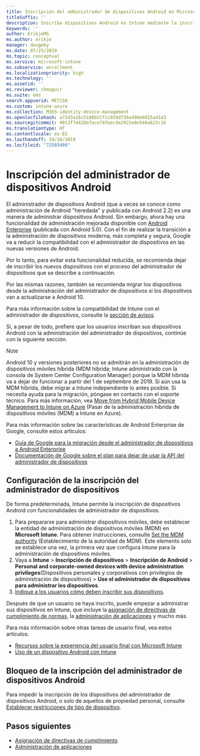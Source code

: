```yaml
---
title: Inscripción del administrador de dispositivos Android en Microsoft Intune
titleSuffix: ''
description: Inscriba dispositivos Android en Intune mediante la inscripción del administrador de dispositivos.
keywords: ''
author: ErikjeMS
ms.author: erikje
manager: dougeby
ms.date: 07/23/2019
ms.topic: conceptual
ms.service: microsoft-intune
ms.subservice: enrollment
ms.localizationpriority: high
ms.technology: ''
ms.assetid: ''
ms.reviewer: chmaguir
ms.suite: ems
search.appverid: MET150
ms.custom: intune-azure
ms.collection: M365-identity-device-management
ms.openlocfilehash: a72d3a16c5180b51fcc019d726a498e0d15ad1d3
ms.sourcegitcommit: 9013f7442bbface78feecde2922e8e546a622c16
ms.translationtype: HT
ms.contentlocale: es-ES
ms.lasthandoff: 10/16/2019
ms.locfileid: "72503409"
---
```

# <a name="android-device-administrator-enrollment"></a>Inscripción del administrador de dispositivos Android

El administrador de dispositivos Android (que a veces se conoce como administración de Android "heredada" y publicada con Android 2.2) es una manera de administrar dispositivos Android. Sin embargo, ahora hay una funcionalidad de administración mejorada disponible con [Android Enterprise](https://www.android.com/enterprise/management/) (publicada con Android 5.0). Con el fin de realizar la transición a la administración de dispositivos moderna, más completa y segura, Google va a reducir la compatibilidad con el administrador de dispositivos en las nuevas versiones de Android.

Por lo tanto, para evitar esta funcionalidad reducida, se recomienda dejar de inscribir los nuevos dispositivos con el proceso del administrador de dispositivos que se describe a continuación.

Por las mismas razones, también se recomienda migrar los dispositivos desde la administración del administrador de dispositivos si los dispositivos van a actualizarse a Android 10. 

Para más información sobre la compatibilidad de Intune con el administrador de dispositivos, consulte la [sección de avisos](../fundamentals/whats-new.md#decreasing-support-for-android-device-administrator).

Si, a pesar de todo, prefiere que los usuarios inscriban sus dispositivos Android con la administración del administrador de dispositivos, continúe con la siguiente sección.  


> [!Note]  
> Android 10 y versiones posteriores no se admitirán en la administración de dispositivos móviles híbrida (MDM híbrida; Intune administrado con la consola de System Center Configuration Manager) porque la MDM híbrida va a dejar de funcionar a partir del 1 de septiembre de 2019. Si aún usa la MDM híbrida, debe migrar a Intune independiente lo antes posible. Si necesita ayuda para la migración, póngase en contacto con el soporte técnico. Para más información, vea [Move from Hybrid Mobile Device Management to Intune on Azure](https://aka.ms/hybrid_notification) (Pasar de la administración híbrida de dispositivos móviles (MDM) a Intune en Azure).

Para más información sobre las características de Android Enterprise de Google, consulte estos artículos:
- [Guía de Google para la migración desde el administrador de dispositivos a Android Enterprise](http://static.googleusercontent.com/media/android.com/en/enterprise/static/2016/pdfs/enterprise/Android-Enterprise-Migration-Bluebook_2019.pdf)
- [Documentación de Google sobre el plan para dejar de usar la API del administrador de dispositivos](https://developers.google.com/android/work/device-admin-deprecation)


## <a name="set-up-device-administrator-enrollment"></a>Configuración de la inscripción del administrador de dispositivos

De forma predeterminada, Intune permite la inscripción de dispositivos Android con funcionalidades de administrador de dispositivos.

1. Para prepararse para administrar dispositivos móviles, debe establecer la entidad de administración de dispositivos móviles (MDM) en **Microsoft Intune**. Para obtener instrucciones, consulte [Set the MDM authority](../fundamentals/mdm-authority-set.md) (Establecimiento de la autoridad de MDM). Este elemento solo se establece una vez, la primera vez que configura Intune para la administración de dispositivos móviles.
2. Vaya a **Intune** > **Inscripción de dispositivos** > **Inscripción de Android** > **Personal and corporate-owned devices with device administration privileges**(Dispositivos personales y corporativos con privilegios de administración de dispositivos) > **Use el administrador de dispositivos para administrar los dispositivos**.
3. [Indique a los usuarios cómo deben inscribir sus dispositivos](/intune-user-help/enroll-your-device-in-intune-android).  

Después de que un usuario se haya inscrito, puede empezar a administrar sus dispositivos en Intune, que incluye la [asignación de directivas de cumplimiento de normas](../protect/compliance-policy-create-android.md), la [administración de aplicaciones](../apps/app-management.md) y mucho más.

Para más información sobre otras tareas de usuario final, vea estos artículos:
- [Recursos sobre la experiencia del usuario final con Microsoft Intune](../fundamentals/end-user-educate.md)
- [Uso de un dispositivo Android con Intune](https://docs.microsoft.com/intune-user-help/using-your-android-device-with-intune)


## <a name="block-device-administrator-enrollment"></a>Bloqueo de la inscripción del administrador de dispositivos Android
Para impedir la inscripción de los dispositivos del administrador de dispositivos Android, o solo de aquellos de propiedad personal, consulte [Establecer restricciones de tipo de dispositivo](enrollment-restrictions-set.md).



## <a name="next-steps"></a>Pasos siguientes
- [Asignación de directivas de cumplimiento](../protect/compliance-policy-create-android.md)
- [Administración de aplicaciones](../apps/app-management.md)